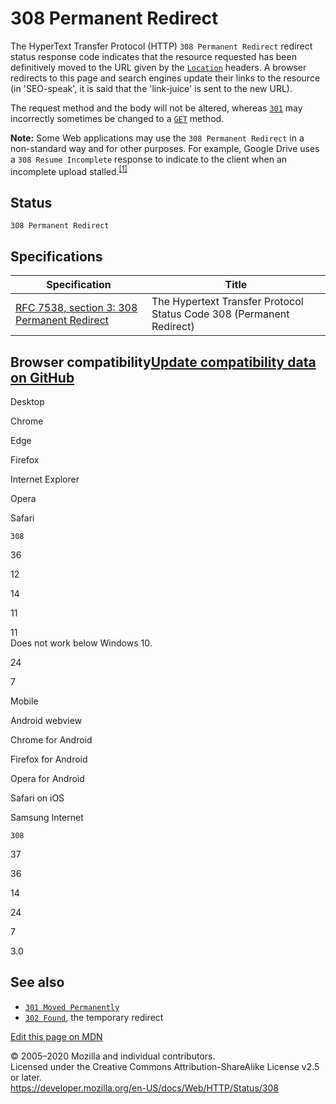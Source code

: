 308 Permanent Redirect
======================

The HyperText Transfer Protocol (HTTP) `308 Permanent Redirect` redirect status response code indicates that the resource requested has been definitively moved to the URL given by the [`Location`](../headers/location) headers. A browser redirects to this page and search engines update their links to the resource (in 'SEO-speak', it is said that the 'link-juice' is sent to the new URL).

The request method and the body will not be altered, whereas [`301`](301) may incorrectly sometimes be changed to a [`GET`](../methods/get) method.

**Note:** Some Web applications may use the `308 Permanent Redirect` in a non-standard way and for other purposes. For example, Google Drive uses a `308 Resume Incomplete` response to indicate to the client when an incomplete upload stalled.<sup>[\[1\]](https://developers.google.com/drive/v3/web/manage-uploads#resumable)</sup>

Status
------

    308 Permanent Redirect

Specifications
--------------

<table><thead><tr class="header"><th>Specification</th><th>Title</th></tr></thead><tbody><tr class="odd"><td><a href="https://tools.ietf.org/html/rfc7538#section-3">RFC 7538, section 3: 308 Permanent Redirect</a></td><td>The Hypertext Transfer Protocol Status Code 308 (Permanent Redirect)</td></tr></tbody></table>

Browser compatibility<a href="https://github.com/mdn/browser-compat-data" class="bc-github-link">Update compatibility data on GitHub</a>
----------------------------------------------------------------------------------------------------------------------------------------

Desktop

<span class="bc-head-txt-label bc-head-icon-chrome">Chrome</span>

<span class="bc-head-txt-label bc-head-icon-edge">Edge</span>

<span class="bc-head-txt-label bc-head-icon-firefox">Firefox</span>

<span class="bc-head-txt-label bc-head-icon-ie">Internet Explorer</span>

<span class="bc-head-txt-label bc-head-icon-opera">Opera</span>

<span class="bc-head-txt-label bc-head-icon-safari">Safari</span>

`308`

36

12

14

11

 11   
Does not work below Windows 10.

24

7

Mobile

<span class="bc-head-txt-label bc-head-icon-webview_android">Android webview</span>

<span class="bc-head-txt-label bc-head-icon-chrome_android">Chrome for Android</span>

<span class="bc-head-txt-label bc-head-icon-firefox_android">Firefox for Android</span>

<span class="bc-head-txt-label bc-head-icon-opera_android">Opera for Android</span>

<span class="bc-head-txt-label bc-head-icon-safari_ios">Safari on iOS</span>

<span class="bc-head-txt-label bc-head-icon-samsunginternet_android">Samsung Internet</span>

`308`

37

36

14

24

7

3.0

See also
--------

-   [`301 Moved Permanently`](301)
-   [`302 Found`](302), the temporary redirect

<a href="https://developer.mozilla.org/en-US/docs/Web/HTTP/Status/308$edit" class="_attribution-link">Edit this page on MDN</a>

© 2005–2020 Mozilla and individual contributors.  
Licensed under the Creative Commons Attribution-ShareAlike License v2.5 or later.  
<a href="https://developer.mozilla.org/en-US/docs/Web/HTTP/Status/308" class="_attribution-link">https://developer.mozilla.org/en-US/docs/Web/HTTP/Status/308</a>
